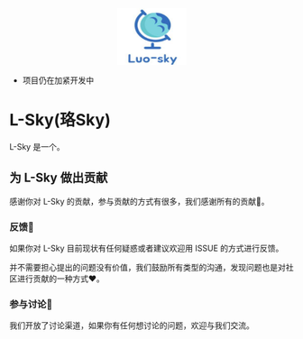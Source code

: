 <div div align= center>
<img src="https://github.com/Luo-Sky/.github/blob/main/profile/images/luo-sky.jpg" width = "123" height = "100" />
</div>

* 项目仍在加紧开发中

# L-Sky(珞Sky)

L-Sky 是一个。

## 为 L-Sky 做出贡献
感谢你对 L-Sky 的贡献，参与贡献的方式有很多，我们感谢所有的贡献💖。

### 反馈🐛
如果你对 L-Sky 目前现状有任何疑惑或者建议欢迎用 ISSUE 的方式进行反馈。

并不需要担心提出的问题没有价值，我们鼓励所有类型的沟通，发现问题也是对社区进行贡献的一种方式❤️。

### 参与讨论💬
我们开放了讨论渠道，如果你有任何想讨论的问题，欢迎与我们交流。

